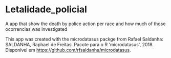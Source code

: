 # Letalidade_policial

A app that show the death by police action per race and how much of those ocorrencias was investigated

This app was created with the microdatasus packge from Rafael Saldanha: SALDANHA, Raphael de Freitas. Pacote para o R 'microdatasus', 2018. Disponível em https://github.com/rfsaldanha/microdatasus.
